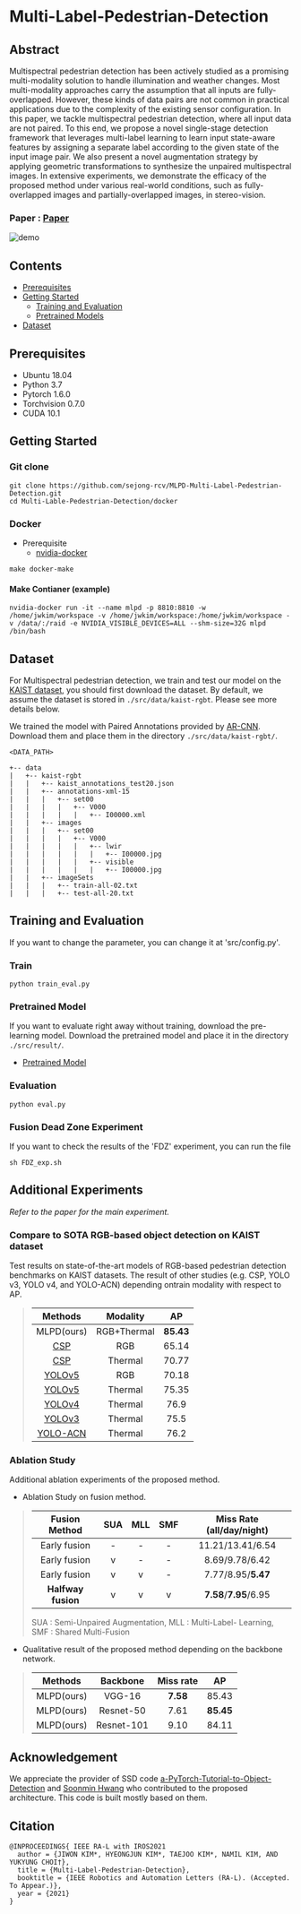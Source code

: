 # Multi-Label-Pedestrian-Detection

## Abstract     
Multispectral pedestrian detection has been actively studied as a promising multi-modality solution to handle illumination and weather changes. Most multi-modality approaches carry the assumption that all inputs are fully-overlapped. However, these kinds of data pairs are not common in practical applications due to the complexity of the existing sensor configuration. In this paper, we tackle multispectral pedestrian detection, where all input data are 
not paired. To this end, we propose a novel single-stage detection framework that leverages multi-label learning to learn input state-aware features by assigning a separate label according to the given state of the input image pair. We also present a novel augmentation strategy
by applying geometric transformations to synthesize the unpaired multispectral images. In extensive experiments, we demonstrate the efficacy of the proposed method under various real-world conditions, such as fully-overlapped images and partially-overlapped images, in stereo-vision.

### Paper : [Paper](./MLPD/MLPD.pdf)

![demo](./video.gif)

## Contents

- [Prerequisites](#Prerequisites)
- [Getting Started](#Getting-Started)
  - [Training and Evaluation](#Training-and-Evaluation)
  - [Pretrained Models](#Pretrained-Models)
- [Dataset](#Dataset)

## Prerequisites

- Ubuntu 18.04
- Python 3.7
- Pytorch 1.6.0
- Torchvision 0.7.0
- CUDA 10.1

## Getting Started

### Git clone

```
git clone https://github.com/sejong-rcv/MLPD-Multi-Label-Pedestrian-Detection.git
cd Multi-Lable-Pedestrian-Detection/docker
```

### Docker

- Prerequisite
  - [nvidia-docker](https://github.com/NVIDIA/nvidia-docker)

```
make docker-make
```

#### Make Contianer (example)

```
nvidia-docker run -it --name mlpd -p 8810:8810 -w /home/jwkim/workspace -v /home/jwkim/workspace:/home/jwkim/workspace -v /data/:/raid -e NVIDIA_VISIBLE_DEVICES=ALL --shm-size=32G mlpd /bin/bash
```

## Dataset

For Multispectral pedestrian detection, we train and test our model on the [KAIST dataset](https://github.com/SoonminHwang/rgbt-ped-detection), you should first download the dataset. By default, we assume the dataset is stored in `./src/data/kaist-rgbt`. Please see more details below.

We trained the model with Paired Annotations provided by [AR-CNN](https://github.com/luzhang16/AR-CNN).
Download them and place them in the directory `./src/data/kaist-rgbt/`.

``` 
<DATA_PATH>

+-- data
|   +-- kaist-rgbt
|   |   +-- kaist_annotations_test20.json
|   |   +-- annotations-xml-15
|   |   |   +-- set00
|   |   |   |   +-- V000
|   |   |   |   |   +-- I00000.xml
|   |   +-- images
|   |   |   +-- set00
|   |   |   |   +-- V000
|   |   |   |   |   +-- lwir
|   |   |   |   |   |   +-- I00000.jpg
|   |   |   |   |   +-- visible
|   |   |   |   |   |   +-- I00000.jpg
|   |   +-- imageSets
|   |   |   +-- train-all-02.txt
|   |   |   +-- test-all-20.txt

```

## Training and Evaluation

If you want to change the parameter, you can change it at 'src/config.py'.

### Train

`python train_eval.py`

### Pretrained Model
If you want to evaluate right away without training, download the pre-learning model.
Download the pretrained model and place it in the directory `./src/result/`.

- [Pretrained Model](https://drive.google.com/file/d/1smXP4xpSDYC8cL_bbT9-E2aywROLlC2v/view?usp=sharing)

### Evaluation

`python eval.py`

### Fusion Dead Zone Experiment
If you want to check the results of the 'FDZ' experiment, you can run the file

`sh FDZ_exp.sh`


## Additional Experiments

*Refer to the paper for the main experiment.*

### Compare to SOTA RGB-based object detection on KAIST dataset
Test results on state-of-the-art models of RGB-based pedestrian detection benchmarks on KAIST datasets.
The result of other studies (e.g. CSP, YOLO v3, YOLO v4, and YOLO-ACN) depending ontrain modality with respect to AP.

> | Methods | Modality |   AP  |
> |:-------:|:--------------:|:-----:|
> |   MLPD(ours)  |   RGB+Thermal  | **85.43** |
>|   [CSP](https://openaccess.thecvf.com/content_CVPR_2019/html/Liu_High-Level_Semantic_Feature_Detection_A_New_Perspective_for_Pedestrian_Detection_CVPR_2019_paper.html)   |       RGB      | 65.14 |
> |   [CSP](https://openaccess.thecvf.com/content_CVPR_2019/html/Liu_High-Level_Semantic_Feature_Detection_A_New_Perspective_for_Pedestrian_Detection_CVPR_2019_paper.html)   |     Thermal    | 70.77 |
> |  [YOLOv5](https://github.com/ultralytics/yolov5) |       RGB      | 70.18 |
> |  [YOLOv5](https://github.com/ultralytics/yolov5) |     Thermal    | 75.35 |
> |  [YOLOv4](https://arxiv.org/abs/2004.10934v1) |     Thermal    | 76.9 |
> |  [YOLOv3](https://arxiv.org/abs/1804.02767v1) |     Thermal    | 75.5  |
> |  [YOLO-ACN](https://ieeexplore.ieee.org/abstract/document/9303478) |     Thermal    | 76.2 |


### Ablation Study
Additional ablation experiments of the proposed method.

- Ablation Study on fusion method.
>
>| Fusion Method   | SUA | MLL | SMF |  Miss Rate (all/day/night)  | 
>|:---------------:|:---:|:---:|:---:|:-----------:| 
>|  Early fusion   |  -  |  -  |  -  | 11.21/13.41/6.54     |
>|  Early fusion   |  v  |  -  |  -  | 8.69/9.78/6.42            |
>|  Early fusion   |  v  |  v  |  -  | 7.77/8.95/**5.47**            |
>|  **Halfway fusion** |  v  |  v  |  v  | **7.58**/**7.95**/6.95            |
>
> SUA : Semi-Unpaired Augmentation,
> MLL : Multi-Label- Learning, 
> SMF : Shared Multi-Fusion

- Qualitative result of the proposed method depending on the backbone network.

> | Methods | Backbone |  Miss rate  |   AP  |
> |:-------:|:--------------:|:-----:|:-----:| 
> |   MLPD(ours)  |  VGG-16 | **7.58** | 85.43 |
> |   MLPD(ours)  |   Resnet-50  | 7.61 | **85.45** |
> |   MLPD(ours)  |   Resnet-101  | 9.10 | 84.11 |

## Acknowledgement
We appreciate the provider of SSD code [a-PyTorch-Tutorial-to-Object-Detection](https://github.com/sgrvinod/a-PyTorch-Tutorial-to-Object-Detection) and [Soonmin Hwang](https://github.com/SoonminHwang) who contributed to the proposed architecture. This code is built mostly based on them.

## Citation

```
@INPROCEEDINGS{ IEEE RA-L with IROS2021
  author = {JIWON KIM*, HYEONGJUN KIM*, TAEJOO KIM*, NAMIL KIM, AND YUKYUNG CHOI†},
  title = {Multi-Label-Pedestrian-Detection},
  booktitle = {IEEE Robotics and Automation Letters (RA-L). (Accepted. To Appear.)},
  year = {2021}
}
```


